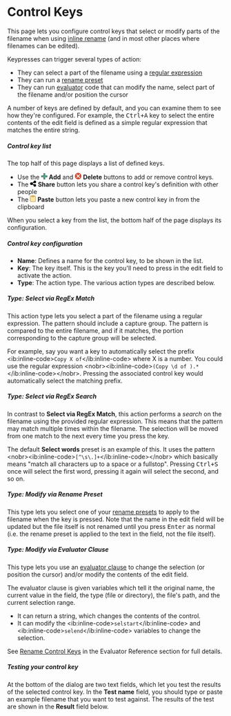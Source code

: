 # Control Keys

This page lets you configure control keys that select or modify parts of the filename when using [inline rename](/Manual/file_operations/renaming_files/inline_rename.md) (and in most other places where filenames can be edited).

Keypresses can trigger several types of action:

- They can select a part of the filename using a [regular expression](/Manual/reference/wildcard_reference/regular_expression_syntax.md)
- They can run a [rename preset](/Manual/file_operations/renaming_files/advanced_rename/rename_presets.md)
- They can run [evaluator](/Manual/evaluator/RAEDME.md) code that can modify the name, select part of the filename and/or position the cursor

A number of keys are defined by default, and you can examine them to see how they're configured. For example, the <kbd>Ctrl+A</kbd> key to select the entire contents of the edit field is defined as a simple regular expression that matches the entire string.

##### Control key list

The top half of this page displays a list of defined keys.

- Use the ![](/Manual/images/media/13/button_add.png) **Add** and ![](/Manual/images/media/13/button_delete.png) **Delete** buttons to add or remove control keys.
- The ![](/Manual/images/media/13/button_share.png) **Share** button lets you share a control key's definition with other people
- The ![](/Manual/images/media/13/button_paste.png) **Paste** button lets you paste a new control key in from the clipboard

When you select a key from the list, the bottom half of the page displays its configuration.

##### Control key configuration

- **Name**: Defines a name for the control key, to be shown in the list.
- **Key**: The key itself. This is the key you'll need to press in the edit field to activate the action.
- **Type**: The action type. The various action types are described below.

##### Type: Select via RegEx Match

This action type lets you select a part of the filename using a regular expression. The pattern should include a capture group. The pattern is compared to the entire filename, and if it matches, the portion corresponding to the capture group will be selected.

For example, say you want a key to automatically select the prefix \<ib:inline-code\>`Copy X of`\</ib:inline-code\> where X is a number. You could use the regular expression \<nobr\>\<ib:inline-code\>`(Copy \d of ).*`\</ib:inline-code\>\</nobr\>. Pressing the associated control key would automatically select the matching prefix.

##### Type: Select via RegEx Search

In contrast to **Select via RegEx Match**, this action performs a *search* on the filename using the provided regular expression. This means that the pattern may match multiple times within the filename. The selection will be moved from one match to the next every time you press the key.

The default **Select words** preset is an example of this. It uses the pattern \<nobr\>\<ib:inline-code\>`[^\s\.]+`\</ib:inline-code\>\</nobr\> which basically means "match all characters up to a space or a fullstop". Pressing <kbd>Ctrl+S</kbd> once will select the first word, pressing it again will select the second, and so on.

##### Type: Modify via Rename Preset

This type lets you select one of your [rename presets](/Manual/file_operations/renaming_files/advanced_rename/rename_presets.md) to apply to the filename when the key is pressed. Note that the name in the edit field will be updated but the file itself is not renamed until you press <kbd>Enter</kbd> as normal (i.e. the rename preset is applied to the text in the field, not the file itself).

##### Type: Modify via Evaluator Clause

This type lets you use an [evaluator clause](/Manual/evaluator/RAEDME.md) to change the selection (or position the cursor) and/or modify the contents of the edit field.

The evaluator clause is given variables which tell it the original name, the current value in the field, the type (file or directory), the file's path, and the current selection range.

- It can return a string, which changes the contents of the control.
- It can modify the \<ib:inline-code\>`selstart`\</ib:inline-code\> and \<ib:inline-code\>`selend`\</ib:inline-code\> variables to change the selection.

See [Rename Control Keys](/Manual/evaluator/applicable_contexts/rename_control_keys.md) in the Evaluator Reference section for full details.

##### Testing your control key

At the bottom of the dialog are two text fields, which let you test the results of the selected control key. In the **Test name** field, you should type or paste an example filename that you want to test against. The results of the test are shown in the **Result** field below.
